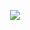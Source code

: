 <p align="center">
  <a href="https://github.com/ncjhsn7">
    <img src="https://readme-typing-svg.demolab.com?font=Fira+Code&weight=600&size=23&duration=1500&pause=1000&color=832EF7&center=true&width=435&lines=Hello;Salut;%EC%95%88%EB%85%95%ED%95%98%EC%84%B8%EC%9A%94"/></a>
</p>
